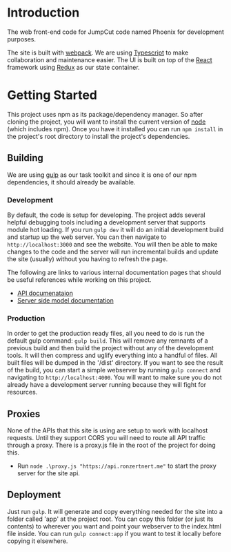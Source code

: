 # Introduction
The web front-end code for JumpCut code named Phoenix for development purposes.

The site is built with [webpack](https://webpack.github.io/). We are using [Typescript](https://www.typescriptlang.org/) to make collaboration and maintenance easier. The UI is built on top of the [React](https://facebook.github.io/react/) framework using [Redux](http://redux.js.org/) as our state container.

# Getting Started
This project uses npm as its package/dependency manager. So after cloning the project, you will want to install the current version of [node](https://nodejs.org/) (which includes npm). Once you have it installed you can run `npm install` in the project's root directory to install the project's dependencies.

## Building
We are using [gulp](http://gulpjs.com/) as our task toolkit and since it is one of our npm dependencies, it should already be available.

### Development
By default, the code is setup for developing. The project adds several helpful debugging tools including a development server that supports module hot loading. If you run `gulp dev` it will do an initial development build and startup up the web server. You can then navigate to `http://localhost:3000` and see the website. You will then be able to make changes to the code and the server will run incremental builds and update the site (usually) without you having to refresh the page.

The following are links to various internal documentation pages that should be useful references while working on this project.
- [API documenataion](https://api.ronzertnert.me/docs)
- [Server side model documentation](https://api.ronzertnert.me/model-docs)

### Production
In order to get the production ready files, all you need to do is run the default gulp command: `gulp build`. This will remove any remnants of a previous build and then build the project without any of the development tools. It will then compress and uglify everything into a handful of files. All built files will be dumped in the '/dist' directory. If you want to see the result of the build, you can start a simple webserver by running `gulp connect` and navigating to `http://localhost:4000`. You will want to make sure you do not already have a development server running because they will fight for resources.

## Proxies
None of the APIs that this site is using are setup to work with localhost requests. Until they support CORS you will need to route all API traffic through a proxy. There is a proxy.js file in the root of the project for doing this.
- Run `node .\proxy.js "https://api.ronzertnert.me"` to start the proxy server for the site api.

## Deployment
Just run `gulp`. It will generate and copy everything needed for the site into a folder called 'app' at the project root. You can copy this folder (or just its contents) to wherever you want and point your webserver to the index.html file inside. You can run `gulp connect:app` if you want to test it locally before copying it elsewhere.